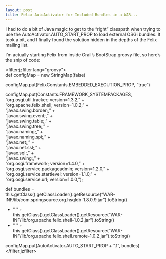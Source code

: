 ```yaml
---
layout: post
title: Felix AutoActivator for Included Bundles in a WAR...
---
```


I had to do a bit of Java magic to get to the “right” classpath when
trying to use the AutoActivator.AUTO\_START\_PROP to load external OSGi
bundles. It took a bit, and I finally found the solution hidden in the
depths of the Felix mailing list.

I’m actually starting Felix from inside Grail’s BootStrap.groovy file,
so here’s the snip of code:

<filter:jzfilter lang="groovy">  
def configMap = new StringMap(false)

configMap.put(FelixConstants.EMBEDDED\_EXECUTION\_PROP, “true”)

configMap.put(Constants.FRAMEWORK\_SYSTEMPACKAGES,  
“org.osgi.util.tracker; version=1.3.2,” +  
“org.apache.felix.shell; version=1.0.2,” +  
“javax.swing.border;,” +  
“javax.swing.event;,” +  
“javax.swing.table;,” +  
“javax.swing.tree;,” +  
“javax.naming;,” +  
“javax.naming.spi;,” +  
“javax.net;,” +  
“javax.net.ssl;,” +  
“javax.sql;,” +  
“javax.swing;,” +  
“org.osgi.framework; version=1.4.0,” +  
“org.osgi.service.packageadmin; version=1.2.0,” +  
“org.osgi.service.startlevel; version=1.1.0,” +  
“org.osgi.service.url; version=1.0.0,”);

def bundles =  
this.getClass().getClassLoader().getResource(“WAR-INF/lib/com.springsource.org.hsqldb-1.8.0.9.jar”).toString()
+ " " +  
this.getClass().getClassLoader().getResource(“WAR-INF/lib/org.apache.felix.shell-1.0.2.jar”).toString()
+ " " +  
this.getClass().getClassLoader().getResource(“WAR-INF/lib/org.apache.felix.shell.remote-1.0.2.jar”).toString()

configMap.put(AutoActivator.AUTO\_START\_PROP + “.1”, bundles)  
</filter:jzfilter>
